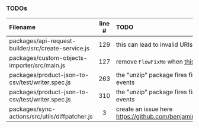 ### TODOs

| Filename                                           | line # | TODO                                                                                        |
| :------------------------------------------------- | :----: | :------------------------------------------------------------------------------------------ |
| packages/api-request-builder/src/create-service.js |  129   | this can lead to invalid URIs as getIdOrKey can return                                      |
| packages/custom-objects-importer/src/main.js       |  127   | remove `FlowFixMe` when [this](https://github.com/facebook/flow/issues/5294) issue is fixed |
| packages/product-json-to-csv/test/writer.spec.js   |  263   | the "unzip" package fires finish event before entry events                                  |
| packages/product-json-to-csv/test/writer.spec.js   |  310   | the "unzip" package fires finish event before entry events                                  |
| packages/sync-actions/src/utils/diffpatcher.js     |   3    | create an issue here https://github.com/benjamine/jsondiffpatch/issues/new                  |
